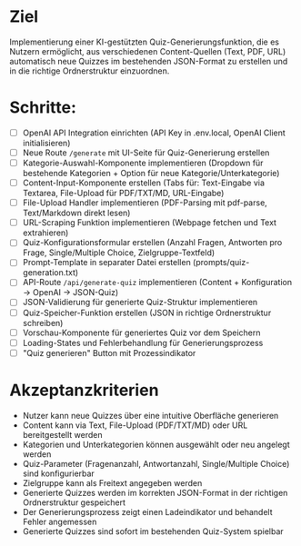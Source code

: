 # Ziel

Implementierung einer KI-gestützten Quiz-Generierungsfunktion, die es Nutzern ermöglicht, aus verschiedenen Content-Quellen (Text, PDF, URL) automatisch neue Quizzes im bestehenden JSON-Format zu erstellen und in die richtige Ordnerstruktur einzuordnen.

# Schritte:

- [ ] OpenAI API Integration einrichten (API Key in .env.local, OpenAI Client initialisieren)
- [ ] Neue Route `/generate` mit UI-Seite für Quiz-Generierung erstellen
- [ ] Kategorie-Auswahl-Komponente implementieren (Dropdown für bestehende Kategorien + Option für neue Kategorie/Unterkategorie)
- [ ] Content-Input-Komponente erstellen (Tabs für: Text-Eingabe via Textarea, File-Upload für PDF/TXT/MD, URL-Eingabe)
- [ ] File-Upload Handler implementieren (PDF-Parsing mit pdf-parse, Text/Markdown direkt lesen)
- [ ] URL-Scraping Funktion implementieren (Webpage fetchen und Text extrahieren)
- [ ] Quiz-Konfigurationsformular erstellen (Anzahl Fragen, Antworten pro Frage, Single/Multiple Choice, Zielgruppe-Textfeld)
- [ ] Prompt-Template in separater Datei erstellen (prompts/quiz-generation.txt)
- [ ] API-Route `/api/generate-quiz` implementieren (Content + Konfiguration → OpenAI → JSON-Quiz)
- [ ] JSON-Validierung für generierte Quiz-Struktur implementieren
- [ ] Quiz-Speicher-Funktion erstellen (JSON in richtige Ordnerstruktur schreiben)
- [ ] Vorschau-Komponente für generiertes Quiz vor dem Speichern
- [ ] Loading-States und Fehlerbehandlung für Generierungsprozess
- [ ] "Quiz generieren" Button mit Prozessindikator

# Akzeptanzkriterien

- Nutzer kann neue Quizzes über eine intuitive Oberfläche generieren
- Content kann via Text, File-Upload (PDF/TXT/MD) oder URL bereitgestellt werden
- Kategorien und Unterkategorien können ausgewählt oder neu angelegt werden
- Quiz-Parameter (Fragenanzahl, Antwortanzahl, Single/Multiple Choice) sind konfigurierbar
- Zielgruppe kann als Freitext angegeben werden
- Generierte Quizzes werden im korrekten JSON-Format in der richtigen Ordnerstruktur gespeichert
- Der Generierungsprozess zeigt einen Ladeindikator und behandelt Fehler angemessen
- Generierte Quizzes sind sofort im bestehenden Quiz-System spielbar